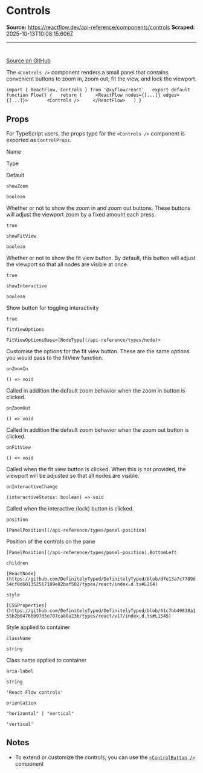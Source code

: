 # Controls

**Source:** https://reactflow.dev/api-reference/components/controls
**Scraped:** 2025-10-13T10:08:15.606Z

---

# <Controls />

[Source on GitHub](https://github.com/xyflow/xyflow/blob/main/packages/react/src/additional-components/Controls/Controls.tsx) 

The `<Controls />` component renders a small panel that contains convenient buttons to zoom in, zoom out, fit the view, and lock the viewport.

`import { ReactFlow, Controls } from '@xyflow/react'   export default function Flow() {   return (     <ReactFlow nodes={[...]} edges={[...]}>       <Controls />     </ReactFlow>   ) }`

## Props[](#props)

For TypeScript users, the props type for the `<Controls />` component is exported as `ControlProps`.

Name

Type

Default

[](#showzoom)`showZoom`

`boolean`

Whether or not to show the zoom in and zoom out buttons. These buttons will adjust the viewport zoom by a fixed amount each press.

`true`

[](#showfitview)`showFitView`

`boolean`

Whether or not to show the fit view button. By default, this button will adjust the viewport so that all nodes are visible at once.

`true`

[](#showinteractive)`showInteractive`

`boolean`

Show button for toggling interactivity

`true`

[](#fitviewoptions)`fitViewOptions`

`FitViewOptionsBase<[NodeType](/api-reference/types/node)>`

Customise the options for the fit view button. These are the same options you would pass to the fitView function.

[](#onzoomin)`onZoomIn`

`() => void`

Called in addition the default zoom behavior when the zoom in button is clicked.

[](#onzoomout)`onZoomOut`

`() => void`

Called in addition the default zoom behavior when the zoom out button is clicked.

[](#onfitview)`onFitView`

`() => void`

Called when the fit view button is clicked. When this is not provided, the viewport will be adjusted so that all nodes are visible.

[](#oninteractivechange)`onInteractiveChange`

`(interactiveStatus: boolean) => void`

Called when the interactive (lock) button is clicked.

[](#position)`position`

`[PanelPosition](/api-reference/types/panel-position)`

Position of the controls on the pane

`[PanelPosition](/api-reference/types/panel-position).BottomLeft`

[](#children)`children`

`[ReactNode](https://github.com/DefinitelyTyped/DefinitelyTyped/blob/d7e13a7c7789d54cf8d601352517189e82baf502/types/react/index.d.ts#L264)`

[](#style)`style`

`[CSSProperties](https://github.com/DefinitelyTyped/DefinitelyTyped/blob/61c7bb49838a155b2b0476bb97d5e707ca80a23b/types/react/v17/index.d.ts#L1545)`

Style applied to container

[](#classname)`className`

`string`

Class name applied to container

[](#aria-label)`aria-label`

`string`

`'React Flow controls'`

[](#orientation)`orientation`

`"horizontal" | "vertical"`

`'vertical'`

## Notes[](#notes)

*   To extend or customize the controls, you can use the [`<ControlButton />`](/api-reference/components/control-button) component